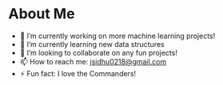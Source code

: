 # About Me


- 🔭 I’m currently working on more machine learning projects!
- 🌱 I’m currently learning new data structures
- 👯 I’m looking to collaborate on any fun projects!
- 📫 How to reach me: jsidhu0218@gmail.com
- ⚡ Fun fact: I love the Commanders!

